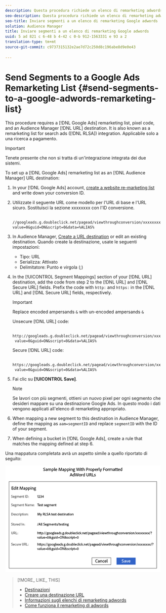 ```yaml
---
description: Questa procedura richiede un elenco di remarketing adwords, un codice pixel e una destinazione URL di Audience Manager. È anche noto come un elenco di remarketing per l'integrazione RLSA. Applicabile solo a una ricerca a pagamento.
seo-description: Questa procedura richiede un elenco di remarketing adwords, un codice pixel e una destinazione URL di Audience Manager. È anche noto come un elenco di remarketing per l'integrazione RLSA. Applicabile solo a una ricerca a pagamento.
seo-title: Inviare segmenti a un elenco di remarketing Google adwords
solution: Audience Manager
title: Inviare segmenti a un elenco di remarketing Google adwords
uuid: 5 ad 821 c 6-48 b 4-42 c 0-b 912-1563331 e 93 a 2
translation-type: tm+mt
source-git-commit: c9737315132e2ae7d72c250d8c196abe8d9e0e43

---
```



# Send Segments to a Google Ads Remarketing List {#send-segments-to-a-google-adwords-remarketing-list}

This procedure requires a [!DNL Google Ads] remarketing list, pixel code, and an Audience Manager [!DNL URL] destination. It is also known as a remarketing list for search ads ([!DNL RLSA]) integration. Applicabile solo a una ricerca a pagamento.

>[!IMPORTANT]
>Tenete presente che non si tratta di un'integrazione integrata dei due sistemi.

To set up a [!DNL Google Ads] remarketing list as an [!DNL Audience Manager] URL destination:

1. In your [!DNL Google Ads] account, [create a website re-marketing list](https://support.google.com/adwords/answer/2454064?hl=en) and write down your conversion ID.
1. Utilizzate il seguente URL come modello per l'URL di base e l'URL sicuro. Sostituisci la sezione xxxxxxxx con l'ID conversione.

   ```
    //googleads.g.doubleclick.net/pagead/viewthroughconversion/xxxxxxxx/?value=0&guid=ON&script=0&data=%ALIAS%
   ```

1. In Audience Manager, [Create a URL destination](../../features/destinations/manage-destinations.md#configure-url-destination) or edit an existing destination. Quando create la destinazione, usate le seguenti impostazioni:
   * Tipo: URL
   * Serializza: Attivato
   * Delimitatore: Punto e virgola (;)

1. In the [!UICONTROL Segment Mappings] section of your [!DNL URL] destination, add the code from step 2 to the [!DNL URL] and [!DNL Secure URL] fields. Prefix the code with `http:` and `https:` in the [!DNL URL] and [!DNL Secure URL] fields, respectively.

   >[!IMPORTANT]
   >
   >Replace encoded ampersands `&` with un-encoded ampersands `&`

   Unsecure [!DNL URL] code:

   ```
    http://googleads.g.doubleclick.net/pagead/viewthroughconversion/xxxxxxxx/?
    value=0&guid=ON&script=0&data=%ALIAS%
   ```

   Secure [!DNL URL] code:

   ```
    https://googleads.g.doubleclick.net/pagead/viewthroughconversion/xxxxxxxx/?
    value=0&guid=ON&script=0&data=%ALIAS%
   ```

1. Fai clic su **[!UICONTROL Save]**.

   >[!NOTE]
   >
   >Se lavori con più segmenti, ottieni un nuovo pixel per ogni segmento che desideri mappare su una destinazione Google Ads. In questo modo i dati vengono applicati all'elenco di remarketing appropriato.

1. When mapping a new segment to this destination in Audience Manager, define the mapping as `aam=segmentID` and replace `segmentID` with the ID of your segment.
1. When defining a bucket in [!DNL Google Ads], create a rule that matches the mapping defined at step 6.

Una mappatura completata avrà un aspetto simile a quello riportato di seguito:

![](../assets/rlsa_mapping.png)

>[!MORE_ LIKE_ THIS]
>
>* [Destinazioni](../../features/destinations/destinations.md)
>* [Creare una destinazione URL](../../features/destinations/manage-destinations.md#configure-url-destination)
>* [Informazioni sugli elenchi di remarketing adwords](https://support.google.com/adwords/answer/2472738)
>* [Come funziona il remarketing di adwords](https://support.google.com/adwords/answer/2454000)

